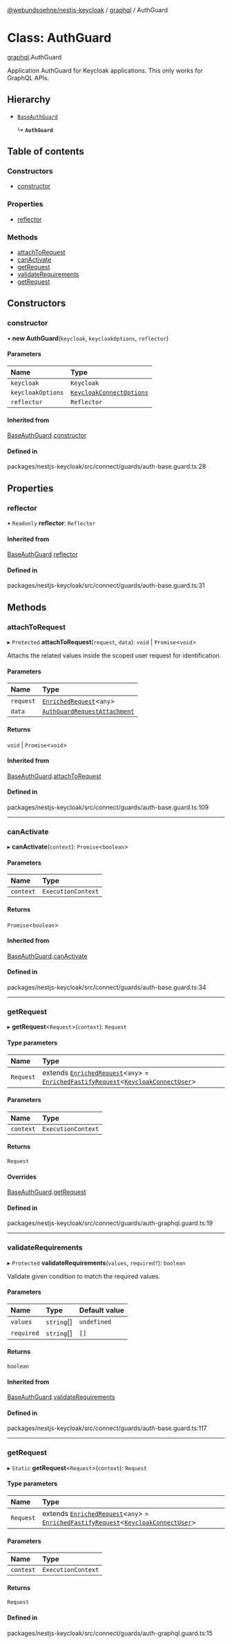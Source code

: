 [@webundsoehne/nestjs-keycloak](../README.md) / [graphql](../modules/graphql.md) / AuthGuard

# Class: AuthGuard

[graphql](../modules/graphql.md).AuthGuard

Application AuthGuard for Keycloak applications. This only works for GraphQL APIs.

## Hierarchy

- [`BaseAuthGuard`](index.BaseAuthGuard.md)

  ↳ **`AuthGuard`**

## Table of contents

### Constructors

- [constructor](graphql.AuthGuard.md#constructor)

### Properties

- [reflector](graphql.AuthGuard.md#reflector)

### Methods

- [attachToRequest](graphql.AuthGuard.md#attachtorequest)
- [canActivate](graphql.AuthGuard.md#canactivate)
- [getRequest](graphql.AuthGuard.md#getrequest)
- [validateRequirements](graphql.AuthGuard.md#validaterequirements)
- [getRequest](graphql.AuthGuard.md#getrequest-1)

## Constructors

### constructor

• **new AuthGuard**(`keycloak`, `keycloakOptions`, `reflector`)

#### Parameters

| Name              | Type                                                                      |
| :---------------- | :------------------------------------------------------------------------ |
| `keycloak`        | `Keycloak`                                                                |
| `keycloakOptions` | [`KeycloakConnectOptions`](../interfaces/index.KeycloakConnectOptions.md) |
| `reflector`       | `Reflector`                                                               |

#### Inherited from

[BaseAuthGuard](index.BaseAuthGuard.md).[constructor](index.BaseAuthGuard.md#constructor)

#### Defined in

packages/nestjs-keycloak/src/connect/guards/auth-base.guard.ts:28

## Properties

### reflector

• `Readonly` **reflector**: `Reflector`

#### Inherited from

[BaseAuthGuard](index.BaseAuthGuard.md).[reflector](index.BaseAuthGuard.md#reflector)

#### Defined in

packages/nestjs-keycloak/src/connect/guards/auth-base.guard.ts:31

## Methods

### attachToRequest

▸ `Protected` **attachToRequest**(`request`, `data`): `void` \| `Promise`<`void`\>

Attachs the related values inside the scoped user request for identification.

#### Parameters

| Name      | Type                                                                              |
| :-------- | :-------------------------------------------------------------------------------- |
| `request` | [`EnrichedRequest`](../modules/index.md#enrichedrequest)<`any`\>                  |
| `data`    | [`AuthGuardRequestAttachment`](../interfaces/index.AuthGuardRequestAttachment.md) |

#### Returns

`void` \| `Promise`<`void`\>

#### Inherited from

[BaseAuthGuard](index.BaseAuthGuard.md).[attachToRequest](index.BaseAuthGuard.md#attachtorequest)

#### Defined in

packages/nestjs-keycloak/src/connect/guards/auth-base.guard.ts:109

---

### canActivate

▸ **canActivate**(`context`): `Promise`<`boolean`\>

#### Parameters

| Name      | Type               |
| :-------- | :----------------- |
| `context` | `ExecutionContext` |

#### Returns

`Promise`<`boolean`\>

#### Inherited from

[BaseAuthGuard](index.BaseAuthGuard.md).[canActivate](index.BaseAuthGuard.md#canactivate)

#### Defined in

packages/nestjs-keycloak/src/connect/guards/auth-base.guard.ts:34

---

### getRequest

▸ **getRequest**<`Request`\>(`context`): `Request`

#### Type parameters

| Name | Type |
| :-- | :-- |
| `Request` | extends [`EnrichedRequest`](../modules/index.md#enrichedrequest)<`any`\> = [`EnrichedFastifyRequest`](../modules/index.md#enrichedfastifyrequest)<[`KeycloakConnectUser`](../interfaces/index.KeycloakConnectUser.md)\> |

#### Parameters

| Name      | Type               |
| :-------- | :----------------- |
| `context` | `ExecutionContext` |

#### Returns

`Request`

#### Overrides

[BaseAuthGuard](index.BaseAuthGuard.md).[getRequest](index.BaseAuthGuard.md#getrequest)

#### Defined in

packages/nestjs-keycloak/src/connect/guards/auth-graphql.guard.ts:19

---

### validateRequirements

▸ `Protected` **validateRequirements**(`values`, `required?`): `boolean`

Validate given condition to match the required values.

#### Parameters

| Name       | Type       | Default value |
| :--------- | :--------- | :------------ |
| `values`   | `string`[] | `undefined`   |
| `required` | `string`[] | `[]`          |

#### Returns

`boolean`

#### Inherited from

[BaseAuthGuard](index.BaseAuthGuard.md).[validateRequirements](index.BaseAuthGuard.md#validaterequirements)

#### Defined in

packages/nestjs-keycloak/src/connect/guards/auth-base.guard.ts:117

---

### getRequest

▸ `Static` **getRequest**<`Request`\>(`context`): `Request`

#### Type parameters

| Name | Type |
| :-- | :-- |
| `Request` | extends [`EnrichedRequest`](../modules/index.md#enrichedrequest)<`any`\> = [`EnrichedFastifyRequest`](../modules/index.md#enrichedfastifyrequest)<[`KeycloakConnectUser`](../interfaces/index.KeycloakConnectUser.md)\> |

#### Parameters

| Name      | Type               |
| :-------- | :----------------- |
| `context` | `ExecutionContext` |

#### Returns

`Request`

#### Defined in

packages/nestjs-keycloak/src/connect/guards/auth-graphql.guard.ts:15
